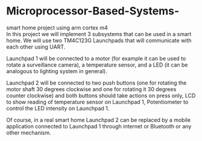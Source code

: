 # Microprocessor-Based-Systems-
smart home project using arm cortex m4  
<endl>
In this project we will implement 3 subsystems that can be used in a smart home. We will use two
TM4C123G Launchpads that will communicate with each other using UART.

Launchpad 1 will be connected to a motor (for example it can be used to rotate a surveillance
camera), a temperature sensor, and a LED (it can be analogous to lighting system in general).

Launchpad 2 will be connected to two push buttons (one for rotating the motor shaft 30 degrees
clockwise and one for rotating it 30 degrees counter clockwise) and both buttons should take
actions on press only, LCD to show reading of temperature sensor on Launchpad 1, Potentiometer
to control the LED intensity on Launchpad 1.

Of course, in a real smart home Launchpad 2 can be replaced by a mobile application connected to
Launchpad 1 through internet or Bluetooth or any other mechanism.
